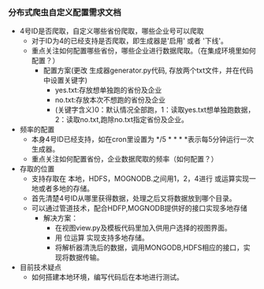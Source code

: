 ### 分布式爬虫自定义配置需求文档
* 4号ID是否爬取，自定义哪些省份爬取，哪些企业号可以爬取
    * 对于ID为4的已经支持是否爬取，即生成器是'启用' 或者 '下线'。
    * 重点关注如何配置哪些省份，哪些企业进行数据爬取。（在集成环境里如何配置？）
        * 配置方案(更改 生成器generator.py代码, 存放两个txt文件，并在代码中设置关键字)
            * yes.txt:存放想单独跑的省份及企业
            * no.txt:存放本次不想跑的省份及企业
            * (关键字含义)0：默认情况全部跑，1：读取yes.txt想单独跑数据，2：读取no.txt,跑除no.txt指定省份及企业。
* 频率的配置
    * 本身4号ID已经支持，如在cron里设置为 */5 * * * *表示每5分钟运行一次生成器。
    * 重点关注如何配置省份，企业数据爬取的频率（如何配置？）
* 存取的位置
    * 支持存取在 本地，HDFS，MOGNODB.之间用1，2，4进行 或运算实现一地或者多地的存储。
    * 首先清楚4号ID从哪里获得数据，处理之后又将数据放到哪个目录。
    * 可以通过管道技术，配合HDFP,MOGNODB提供好的接口实现多地存储
        * 解决方案：
            * 在视图view.py及模板代码里加入供用户选择的视图界面。
            * 用 位运算 实现支持多地存储。
            * 将解析器清洗后的数据，调用MONGODB,HDFS相应的接口，实现将数据传输。
* 目前技术疑点
    * 如何搭建本地环境，编写代码后在本地进行测试。